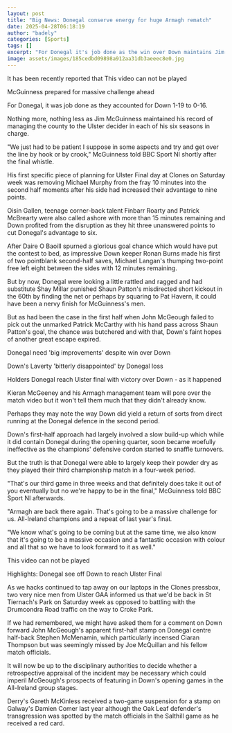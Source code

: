 ```yaml
---
layout: post
title: "Big News: Donegal conserve energy for huge Armagh rematch"
date: 2025-04-28T06:18:19
author: "badely"
categories: [Sports]
tags: []
excerpt: "For Donegal it's job done as the win over Down maintains Jim McGuinness' record of guiding the team to the Ulster Final in all his years in charge."
image: assets/images/185cedbd09898a912aa31db3aeeec8e0.jpg
---
```


It has been recently reported that This video can not be played

McGuinness prepared for massive challenge ahead

For Donegal, it was job done as they accounted for Down 1-19 to 0-16. 

Nothing more, nothing less as Jim McGuinness maintained his record of managing the county to the Ulster decider in each of his six seasons in charge.

"We just had to be patient I suppose in some aspects and try and get over the line by hook or by crook," McGuinness told BBC Sport NI shortly after the final whistle. 

His first specific piece of planning for Ulster Final day at Clones on Saturday week was removing Michael Murphy from the fray 10 minutes into the second half moments after his side had increased their advantage to nine points. 

Oisin Gallen, teenage corner-back talent Finbarr Roarty and Patrick McBrearty were also called ashore with more than 15 minutes remaining and Down profited from the disruption as they hit three unanswered points to cut Donegal's advantage to six.

After Daire O Baoill spurned a glorious goal chance which would have put the contest to bed, as impressive Down keeper Ronan Burns made his first of two pointblank second-half saves, Michael Langan's thumping two-point free left eight between the sides with 12 minutes remaining.

But by now, Donegal were looking a little rattled and ragged and had substitute Shay Millar punished Shaun Patton's misdirected short kickout in the 60th by finding the net or perhaps by squaring to Pat Havern, it could have been a nervy finish for McGuinness's men.

But as had been the case in the first half when John McGeough failed to pick out the unmarked Patrick McCarthy with his hand pass across Shaun Patton's goal, the chance was butchered and with that, Down's faint hopes of another great escape expired.

Donegal need 'big improvements' despite win over Down

Down's Laverty 'bitterly disappointed' by Donegal loss

Holders Donegal reach Ulster final with victory over Down - as it happened 

Kieran McGeeney and his Armagh management team will pore over the match video but it won't tell them much that they didn't already know.

Perhaps they may note the way Down did yield a return of sorts from direct running at the Donegal defence in the second period.

Down's first-half approach had largely involved a slow build-up which while it did contain Donegal during the opening quarter, soon became woefully ineffective as the champions' defensive cordon started to snaffle turnovers.

But the truth is that Donegal were able to largely keep their powder dry as they played their third championship match in a four-week period.

"That's our third game in three weeks and that definitely does take it out of you eventually but no we're happy to be in the final," McGuinness told BBC Sport NI afterwards.

"Armagh are back there again. That's going to be a massive challenge for us. All-Ireland champions and a repeat of last year's final. 

"We know what's going to be coming but at the same time, we also know that it's going to be a massive occasion and a fantastic occasion with colour and all that so we have to look forward to it as well."

This video can not be played

Highlights: Donegal see off Down to reach Ulster Final

As we hacks continued to tap away on our laptops in the Clones pressbox, two very nice men from Ulster GAA informed us that we'd be back in St Tiernach's Park on Saturday week as opposed to battling with the Drumcondra Road traffic on the way to Croke Park. 

If we had remembered, we might have asked them for a comment on Down forward John McGeough's apparent first-half stamp on Donegal centre half-back Stephen McMenamin, which particularly incensed Ciaran Thompson but was seemingly missed by Joe McQuillan and his fellow match officials.

It will now be up to the disciplinary authorities to decide whether a retrospective appraisal of the incident may be necessary which could imperil McGeough's prospects of featuring in Down's opening games in the All-Ireland group stages.

Derry's Gareth McKinless received a two-game suspension for a stamp on Galway's Damien Comer last year although the Oak Leaf defender's transgression was spotted by the match officials in the Salthill game as he received a red card.

